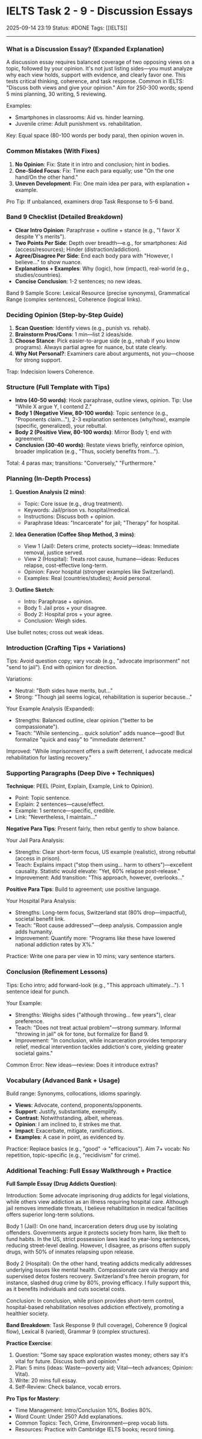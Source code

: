 # IELTS Task 2 - 9 - Discussion Essays

2025-09-14 23:19
Status: #DONE
Tags: [[IELTS]]

---
### What is a Discussion Essay? (Expanded Explanation)

A discussion essay requires balanced coverage of two opposing views on a topic, followed by your opinion. It's not just listing sides—you must analyze why each view holds, support with evidence, and clearly favor one. This tests critical thinking, coherence, and task response. Common in IELTS: "Discuss both views and give your opinion." Aim for 250-300 words; spend 5 mins planning, 30 writing, 5 reviewing.

Examples:

- Smartphones in classrooms: Aid vs. hinder learning.
- Juvenile crime: Adult punishment vs. rehabilitation.

Key: Equal space (80-100 words per body para), then opinion woven in.

### Common Mistakes (With Fixes)

1. **No Opinion**: Fix: State it in intro and conclusion; hint in bodies.
2. **One-Sided Focus**: Fix: Time each para equally; use "On the one hand/On the other hand."
3. **Uneven Development**: Fix: One main idea per para, with explanation + example.

Pro Tip: If unbalanced, examiners drop Task Response to 5-6 band.

### Band 9 Checklist (Detailed Breakdown)

- **Clear Intro Opinion**: Paraphrase + outline + stance (e.g., "I favor X despite Y's merits").
- **Two Points Per Side**: Depth over breadth—e.g., for smartphones: Aid (access/resources); Hinder (distraction/addiction).
- **Agree/Disagree Per Side**: End each body para with "However, I believe..." to show nuance.
- **Explanations + Examples**: Why (logic), how (impact), real-world (e.g., studies/countries).
- **Concise Conclusion**: 1-2 sentences; no new ideas.

Band 9 Sample Score: Lexical Resource (precise synonyms), Grammatical Range (complex sentences), Coherence (logical links).

### Deciding Opinion (Step-by-Step Guide)

1. **Scan Question**: Identify views (e.g., punish vs. rehab).
2. **Brainstorm Pros/Cons**: 1 min—list 2 ideas/side.
3. **Choose Stance**: Pick easier-to-argue side (e.g., rehab if you know programs). Always partial agree for nuance, but state clearly.
4. **Why Not Personal?**: Examiners care about arguments, not you—choose for strong support.

Trap: Indecision lowers Coherence.

### Structure (Full Template with Tips)

- **Intro (40-50 words)**: Hook paraphrase, outline views, opinion. Tip: Use "While X argue Y, I contend Z."
- **Body 1 (Negative View, 80-100 words)**: Topic sentence (e.g., "Proponents claim..."), 2-3 explanation sentences (why/how), example (specific, generalized), your rebuttal.
- **Body 2 (Positive View, 80-100 words)**: Mirror Body 1; end with agreement.
- **Conclusion (30-40 words)**: Restate views briefly, reinforce opinion, broader implication (e.g., "Thus, society benefits from...").

Total: 4 paras max; transitions: "Conversely," "Furthermore."

### Planning (In-Depth Process)

1. **Question Analysis (2 mins)**:
    
    - Topic: Core issue (e.g., drug treatment).
    - Keywords: Jail/prison vs. hospital/medical.
    - Instructions: Discuss both + opinion.
    - Paraphrase Ideas: "Incarcerate" for jail; "Therapy" for hospital.
2. **Idea Generation (Coffee Shop Method, 3 mins)**:
    
    - View 1 (Jail): Deters crime, protects society—ideas: Immediate removal, justice served.
    - View 2 (Hospital): Treats root cause, humane—ideas: Reduces relapse, cost-effective long-term.
    - Opinion: Favor hospital (stronger examples like Switzerland).
    - Examples: Real (countries/studies); Avoid personal.
3. **Outline Sketch**:
    
    - Intro: Paraphrase + opinion.
    - Body 1: Jail pros + your disagree.
    - Body 2: Hospital pros + your agree.
    - Conclusion: Weigh sides.

Use bullet notes; cross out weak ideas.

### Introduction (Crafting Tips + Variations)

Tips: Avoid question copy; vary vocab (e.g., "advocate imprisonment" not "send to jail"). End with opinion for direction.

Variations:

- Neutral: "Both sides have merits, but..."
- Strong: "Though jail seems logical, rehabilitation is superior because..."

Your Example Analysis (Expanded):

- Strengths: Balanced outline, clear opinion ("better to be compassionate").
- Teach: "While sentencing... quick solution" adds nuance—good! But formalize "quick and easy" to "immediate deterrent."

Improved: "While imprisonment offers a swift deterrent, I advocate medical rehabilitation for lasting recovery."

### Supporting Paragraphs (Deep Dive + Techniques)

**Technique**: PEEL (Point, Explain, Example, Link to Opinion).

- Point: Topic sentence.
- Explain: 2 sentences—cause/effect.
- Example: 1 sentence—specific, credible.
- Link: "Nevertheless, I maintain..."

**Negative Para Tips**: Present fairly, then rebut gently to show balance.

Your Jail Para Analysis:

- Strengths: Clear short-term focus, US example (realistic), strong rebuttal (access in prison).
- Teach: Explains impact ("stop them using... harm to others")—excellent causality. Statistic would elevate: "Yet, 60% relapse post-release."
- Improvement: Add transition: "This approach, however, overlooks..."

**Positive Para Tips**: Build to agreement; use positive language.

Your Hospital Para Analysis:

- Strengths: Long-term focus, Switzerland stat (80% drop—impactful), societal benefit link.
- Teach: "Root cause addressed"—deep analysis. Compassion angle adds humanity.
- Improvement: Quantify more: "Programs like these have lowered national addiction rates by X%."

Practice: Write one para per view in 10 mins; vary sentence starters.

### Conclusion (Refinement Lessons)

Tips: Echo intro; add forward-look (e.g., "This approach ultimately..."). 1 sentence ideal for punch.

Your Example:

- Strengths: Weighs sides ("although throwing... few years"), clear preference.
- Teach: "Does not treat actual problem"—strong summary. Informal "throwing in jail" ok for tone, but formalize for Band 9.
- Improvement: "In conclusion, while incarceration provides temporary relief, medical intervention tackles addiction's core, yielding greater societal gains."

Common Error: New ideas—review: Does it introduce extras?

### Vocabulary (Advanced Bank + Usage)

Build range: Synonyms, collocations, idioms sparingly.

- **Views**: Advocate, contend, proponents/opponents.
- **Support**: Justify, substantiate, exemplify.
- **Contrast**: Notwithstanding, albeit, whereas.
- **Opinion**: I am inclined to, it strikes me that.
- **Impact**: Exacerbate, mitigate, ramifications.
- **Examples**: A case in point, as evidenced by.

Practice: Replace basics (e.g., "good" → "efficacious"). Aim 7+ vocab: No repetition, topic-specific (e.g., "recidivism" for crime).

### Additional Teaching: Full Essay Walkthrough + Practice

**Full Sample Essay (Drug Addicts Question)**:

Introduction: Some advocate imprisoning drug addicts for legal violations, while others view addiction as an illness requiring hospital care. Although jail removes immediate threats, I believe rehabilitation in medical facilities offers superior long-term solutions.

Body 1 (Jail): On one hand, incarceration deters drug use by isolating offenders. Governments argue it protects society from harm, like theft to fund habits. In the US, strict possession laws lead to year-long sentences, reducing street-level dealing. However, I disagree, as prisons often supply drugs, with 50% of inmates relapsing upon release.

Body 2 (Hospital): On the other hand, treating addicts medically addresses underlying issues like mental health. Compassionate care via therapy and supervised detox fosters recovery. Switzerland's free heroin program, for instance, slashed drug crime by 80%, proving efficacy. I fully support this, as it benefits individuals and cuts societal costs.

Conclusion: In conclusion, while prison provides short-term control, hospital-based rehabilitation resolves addiction effectively, promoting a healthier society.

**Band Breakdown**: Task Response 9 (full coverage), Coherence 9 (logical flow), Lexical 8 (varied), Grammar 9 (complex structures).

**Practice Exercise**:

1. Question: "Some say space exploration wastes money; others say it's vital for future. Discuss both and opinion."
2. Plan: 5 mins (ideas: Waste—poverty aid; Vital—tech advances; Opinion: Vital).
3. Write: 20 mins full essay.
4. Self-Review: Check balance, vocab errors.

**Pro Tips for Mastery**:

- Time Management: Intro/Conclusion 10%, Bodies 80%.
- Word Count: Under 250? Add explanations.
- Common Topics: Tech, Crime, Environment—prep vocab lists.
- Resources: Practice with Cambridge IELTS books; record timing.
